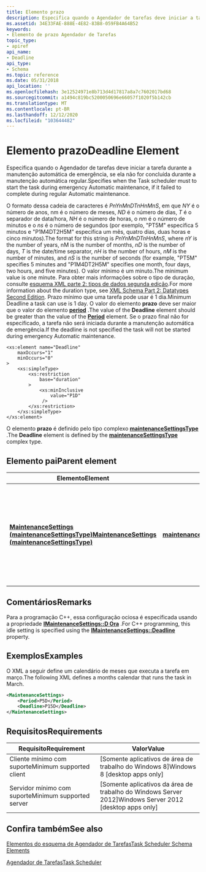 ```yaml
---
title: Elemento prazo
description: Especifica quando o Agendador de tarefas deve iniciar a tarefa durante a manutenção automática de emergência, se ela não for concluída durante a manutenção automática regular.
ms.assetid: 34E33FAE-888E-4E82-83B8-059FB4A64B52
keywords:
- Elemento de prazo Agendador de Tarefas
topic_type:
- apiref
api_name:
- Deadline
api_type:
- Schema
ms.topic: reference
ms.date: 05/31/2018
api_location: ''
ms.openlocfilehash: 3e12524971e8b713d4d17817a8a7c7602017bd68
ms.sourcegitcommit: a1494c819bc5200050696e66057f1020f5b142cb
ms.translationtype: MT
ms.contentlocale: pt-BR
ms.lasthandoff: 12/12/2020
ms.locfileid: "103644482"
---
```

# <a name="deadline-element"></a><span data-ttu-id="5da18-104">Elemento prazo</span><span class="sxs-lookup"><span data-stu-id="5da18-104">Deadline Element</span></span>

<span data-ttu-id="5da18-105">Especifica quando o Agendador de tarefas deve iniciar a tarefa durante a manutenção automática de emergência, se ela não for concluída durante a manutenção automática regular.</span><span class="sxs-lookup"><span data-stu-id="5da18-105">Specifies when the Task scheduler must to start the task during emergency Automatic maintenance, if it failed to complete during regular Automatic maintenance.</span></span>

<span data-ttu-id="5da18-106">O formato dessa cadeia de caracteres é *PnYnMnDTnHnMnS*, em que *NY* é o número de anos, nm é o número de meses, *ND* é o número de dias, *T* é o separador de data/hora, *NH* é o número de horas, o *nm* é o número de minutos e o *ns* é o número de segundos (por exemplo, "PT5M" especifica 5 minutos e "P1M4DT2H5M" especifica um mês, quatro dias, duas horas e cinco minutos).</span><span class="sxs-lookup"><span data-stu-id="5da18-106">The format for this string is *PnYnMnDTnHnMnS*, where *nY* is the number of years, nM is the number of months, *nD* is the number of days, *T* is the date/time separator, *nH* is the number of hours, *nM* is the number of minutes, and *nS* is the number of seconds (for example, "PT5M" specifies 5 minutes and "P1M4DT2H5M" specifies one month, four days, two hours, and five minutes).</span></span> <span data-ttu-id="5da18-107">O valor mínimo é um minuto.</span><span class="sxs-lookup"><span data-stu-id="5da18-107">The minimum value is one minute.</span></span> <span data-ttu-id="5da18-108">Para obter mais informações sobre o tipo de duração, consulte [esquema XML parte 2: tipos de dados segunda edição](https://www.w3.org/TR/xmlschema-2/#duration).</span><span class="sxs-lookup"><span data-stu-id="5da18-108">For more information about the duration type, see [XML Schema Part 2: Datatypes Second Edition](https://www.w3.org/TR/xmlschema-2/#duration).</span></span> <span data-ttu-id="5da18-109">Prazo mínimo que uma tarefa pode usar é 1 dia.</span><span class="sxs-lookup"><span data-stu-id="5da18-109">Minimum Deadline a task can use is 1 day.</span></span> <span data-ttu-id="5da18-110">O valor do elemento **prazo** deve ser maior que o valor do elemento [**period**](taskschedulerschema-period-element.md) .</span><span class="sxs-lookup"><span data-stu-id="5da18-110">The value of the **Deadline** element should be greater than the value of the [**Period**](taskschedulerschema-period-element.md) element.</span></span> <span data-ttu-id="5da18-111">Se o prazo final não for especificado, a tarefa não será iniciada durante a manutenção automática de emergência.</span><span class="sxs-lookup"><span data-stu-id="5da18-111">If the deadline is not specified the task will not be started during emergency Automatic maintenance.</span></span>

``` syntax
<xs:element name="Deadline"
    maxOccurs="1"
    minOccurs="0"
>
    <xs:simpleType>
        <xs:restriction
            base="duration"
        >
            <xs:minInclusive
                value="P1D"
             />
        </xs:restriction>
    </xs:simpleType>
</xs:element>
```

<span data-ttu-id="5da18-112">O elemento **prazo** é definido pelo tipo complexo [**maintenanceSettingsType**](taskschedulerschema-maintenancesettingstype-complextype.md) .</span><span class="sxs-lookup"><span data-stu-id="5da18-112">The **Deadline** element is defined by the [**maintenanceSettingsType**](taskschedulerschema-maintenancesettingstype-complextype.md) complex type.</span></span>

## <a name="parent-element"></a><span data-ttu-id="5da18-113">Elemento pai</span><span class="sxs-lookup"><span data-stu-id="5da18-113">Parent element</span></span>



| <span data-ttu-id="5da18-114">Elemento</span><span class="sxs-lookup"><span data-stu-id="5da18-114">Element</span></span>                                                                                                                          | <span data-ttu-id="5da18-115">Derivado de</span><span class="sxs-lookup"><span data-stu-id="5da18-115">Derived from</span></span>                                                                               | <span data-ttu-id="5da18-116">Descrição</span><span class="sxs-lookup"><span data-stu-id="5da18-116">Description</span></span>                                                                                                    |
|----------------------------------------------------------------------------------------------------------------------------------|--------------------------------------------------------------------------------------------|----------------------------------------------------------------------------------------------------------------|
| [<span data-ttu-id="5da18-117">**MaintenanceSettings (maintenanceSettingsType)**</span><span class="sxs-lookup"><span data-stu-id="5da18-117">**MaintenanceSettings (maintenanceSettingsType)**</span></span>](taskschedulerschema-maintenancesettings-maintenancesettingstype-element.md) | [<span data-ttu-id="5da18-118">**maintenanceSettingsType**</span><span class="sxs-lookup"><span data-stu-id="5da18-118">**maintenanceSettingsType**</span></span>](taskschedulerschema-maintenancesettingstype-complextype.md) | <span data-ttu-id="5da18-119">Especifica as configurações de tarefa que o Agendador de tarefas usará para iniciar a tarefa durante a manutenção automática.</span><span class="sxs-lookup"><span data-stu-id="5da18-119">Specifies the task settings the Task scheduler will use to start task during Automatic maintenance.</span></span><br/> |



## <a name="remarks"></a><span data-ttu-id="5da18-120">Comentários</span><span class="sxs-lookup"><span data-stu-id="5da18-120">Remarks</span></span>

<span data-ttu-id="5da18-121">Para a programação C++, essa configuração ociosa é especificada usando a propriedade [**IMaintenanceSettings::D Ora**](/windows/desktop/api/Taskschd/nf-taskschd-imaintenancesettings-get_deadline) .</span><span class="sxs-lookup"><span data-stu-id="5da18-121">For C++ programming, this idle setting is specified using the [**IMaintenanceSettings::Deadline**](/windows/desktop/api/Taskschd/nf-taskschd-imaintenancesettings-get_deadline) property.</span></span>

## <a name="examples"></a><span data-ttu-id="5da18-122">Exemplos</span><span class="sxs-lookup"><span data-stu-id="5da18-122">Examples</span></span>

<span data-ttu-id="5da18-123">O XML a seguir define um calendário de meses que executa a tarefa em março.</span><span class="sxs-lookup"><span data-stu-id="5da18-123">The following XML defines a months calendar that runs the task in March.</span></span>


```XML
<MaintenanceSettings>
    <Period>P5D</Period>
    <Deadline>P15D</Deadline>
</MaintenanceSettings>
```



## <a name="requirements"></a><span data-ttu-id="5da18-124">Requisitos</span><span class="sxs-lookup"><span data-stu-id="5da18-124">Requirements</span></span>



| <span data-ttu-id="5da18-125">Requisito</span><span class="sxs-lookup"><span data-stu-id="5da18-125">Requirement</span></span> | <span data-ttu-id="5da18-126">Valor</span><span class="sxs-lookup"><span data-stu-id="5da18-126">Value</span></span> |
|-------------------------------------|------------------------------------------------------|
| <span data-ttu-id="5da18-127">Cliente mínimo com suporte</span><span class="sxs-lookup"><span data-stu-id="5da18-127">Minimum supported client</span></span><br/> | <span data-ttu-id="5da18-128">\[Somente aplicativos de área de trabalho do Windows 8\]</span><span class="sxs-lookup"><span data-stu-id="5da18-128">Windows 8 \[desktop apps only\]</span></span><br/>           |
| <span data-ttu-id="5da18-129">Servidor mínimo com suporte</span><span class="sxs-lookup"><span data-stu-id="5da18-129">Minimum supported server</span></span><br/> | <span data-ttu-id="5da18-130">\[Somente aplicativos da área de trabalho do Windows Server 2012\]</span><span class="sxs-lookup"><span data-stu-id="5da18-130">Windows Server 2012 \[desktop apps only\]</span></span><br/> |



## <a name="see-also"></a><span data-ttu-id="5da18-131">Confira também</span><span class="sxs-lookup"><span data-stu-id="5da18-131">See also</span></span>

<dl> <dt>

[<span data-ttu-id="5da18-132">Elementos do esquema de Agendador de Tarefas</span><span class="sxs-lookup"><span data-stu-id="5da18-132">Task Scheduler Schema Elements</span></span>](task-scheduler-schema-elements.md)
</dt> <dt>

[<span data-ttu-id="5da18-133">Agendador de Tarefas</span><span class="sxs-lookup"><span data-stu-id="5da18-133">Task Scheduler</span></span>](task-scheduler-start-page.md)
</dt> </dl>

 

 






